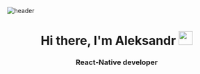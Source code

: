 ![header](https://capsule-render.vercel.app/api?type=waving&color=gradient&height=280&section=header&text=Hello%20World!&fontSize=75&animation=fadeIn&fontAlignY=30&desc=Welcome%20to%20my%20GitHub%20profile!&descAlignY=55&descAlign=50)

<h1 align="center">Hi there, I'm Aleksandr
<img src="https://github.com/blackcater/blackcater/raw/main/images/Hi.gif" height="32"/></h1>
<h3 align="center">React-Native developer</h3>

<!--
**trusasha/trusasha** is a ✨ _special_ ✨ repository because its `README.md` (this file) appears on your GitHub profile.

<h3 align="left">My stack:</h3>



Here are some ideas to get you started:

- 🔭 I’m currently working on ...
- 🌱 I’m currently learning ...
- 👯 I’m looking to collaborate on ...
- 🤔 I’m looking for help with ...
- 💬 Ask me about ...
- 📫 How to reach me: ...
- 😄 Pronouns: ...
- ⚡ Fun fact: ...
-->
